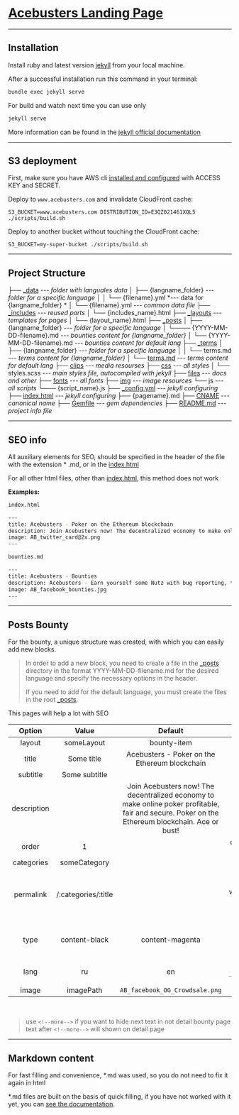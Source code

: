 # **[Acebusters Landing Page](http://acebusters.com/)**
---

Installation
------------
Install ruby and latest version [jekyll](https://jekyllrb.com/) from your local machine.

After a successful installation run this command in your terminal:

```bash
bundle exec jekyll serve
```

For build and watch next time you can use only
```bash
jekyll serve
```

More information can be found in the [jekyll official documentation](https://jekyllrb.com/docs/home/)

---

S3 deployment
-------------

First, make sure you have AWS cli [installed and configured](http://docs.aws.amazon.com/cli/latest/userguide/installing.html) with ACCESS KEY and SECRET.

Deploy to `www.acebusters.com` and invalidate CloudFront cache:
```
S3_BUCKET=www.acebusters.com DISTRIBUTION_ID=E3QZ021461XQL5 ./scripts/build.sh
```

Deploy to another bucket without touching the CloudFront cache:
```
S3_BUCKET=my-super-bucket ./scripts/build.sh
```

---


Project Structure
-----------------

├── [_data](./_data) *--- folder with languales data*
│   ├── {langname_folder} *--- folder for a specific language*
│   │   └── {filename}.yml *--- data for {langname_folder} *
│   └── {filename}.yml *--- common data file*
├── [_includes](./_includes) *--- reused parts*
│   └── {includes_name}.html
├── [_layouts](./_layouts) *--- templates for pages*
│   └── {layout_name}.html
├── [_posts](./_posts)
│   ├── {langname_folder} *--- folder for a specific language*
│       └──── {YYYY-MM-DD-filename}.md *--- bounties content  for {langname_folder}*
│   └── {YYYY-MM-DD-filename}.md *--- bounties content for default lang*
├── [_terms](./_terms)
│   ├── {langname_folder} *--- folder for a specific language*
│   │   └── terms.md *--- terms content for {langname_folder}*
│   └── [terms.md](./_terms/terms.md) *--- terms content for default lang*
├── [clips](./clips) *--- media resourses*
├── [css](./css) *--- all styles*
│   └── styles.scss *--- main styles file, autocompiled with jekyll*
├── [files](./files) *--- docs and other*
├── [fonts](./fonts) *--- all fonts*
├── [img](./img) *--- image resources*
└── js  *--- all scripts*
    └─── {script_name}.js
 ├── [_config.yml](./_config.yml) *--- jekyll configuring*
├── [index.html](./index.html) *--- jekyll configuring*
 ├── {pagename}.md
 ├── [CNAME](./CNAME) *--- canonical name*
├── [Gemfile](./Gemfile) *--- gem dependencies*
├── [README.md](./README.md) *--- project info file*

---

SEO info
-----------------

All auxiliary elements for SEO, should be specified in the header of the file with the extension * .md, or in the [index.html](./index.html)

For all other html files, other than [index.html](./index.html), this method does not work

**Examples:**
```bash
index.html

---
title: Acebusters - Poker on the Ethereum blockchain
description: Join Acebusters now! The decentralized economy to make online poker profitable, fair and secure. Poker on the Ethereum blockchain. Ace or bust!
image: AB_twitter_card@2x.png
---
```
```bash
bounties.md

---
title: Acebusters - Bounties
description: Acebusters - Earn yourself some Nutz with bug reporting, translations, community management or with our referral program.
image: AB_facebook_bounties.jpg
---
```
---

 Posts Bounty
-------------

For the bounty, a unique structure was created, with which you can easily add new blocks.

> In order to add a new block, you need to create a file in the [_posts](./_posts) directory in the format YYYY-MM-DD-filename.md for the desired language and specify the necessary options in the header.
>
> If you need to add for the default language, you must create the files in the root [_posts](./_posts).

This pages will help a lot with SEO


| Option | Value | Default | Info | SEO |
|:-----------:|:-------------------:|:-----------------------------------------------------------------------------------------------------------------------------------------------:|:--------------------------------------------------------------------------------------------------------------------------------------------------------:|:---:|
| layout | someLayout | bounty-item | layout for content |  |
| title | Some title | Acebusters - Poker on the Ethereum blockchain | title page | yes |
| subtitle | Some subtitle |  | optional |  |
| description |  | Join Acebusters now! The decentralized economy to make online poker profitable, fair and secure. Poker on the Ethereum blockchain. Ace or bust! | optional | yes |
| order | 1 |  | determines the display order on the page /bounties |  |
| categories | someCategory |  | generate category for blocks |  |
| permalink | /:categories/:title |  | sorting same caterogies and generate unique URL for block. where *:title* is {filename} in `YYYY-MM-DD-filename.md` Example: `siteurl/bounty/affiliate-bounty` | yes |
| type | content-black | content-magenta | optional using for styling block color content-white content-black content-magenta content-purple |  |
| lang | ru | en | use only for `_posts/{langname_folder}/YYYY-MM-DD-filename.md` |  |
| image | imagePath | `AB_facebook_OG_Crowdsale.png` | optional | yes |

<br>

> use `<!--more-->` if you want to hide next text in not detail bounty page
> text after `<!--more-->` will shown on detail page

---

Markdown content
-------------

For fast filling and convenience, *.md was used, so you do not need to fix it again in html

*.md files are built on the basis of quick filling, if you have not worked with it yet, you can [see the documentation](https://github.com/adam-p/markdown-here/wiki/Markdown-Cheatsheet).

